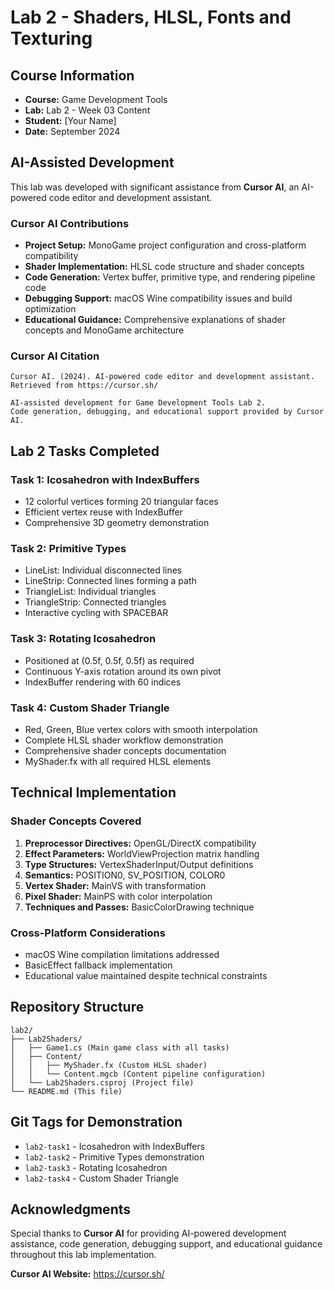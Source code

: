 # Lab 2 - Shaders, HLSL, Fonts and Texturing

## Course Information

- **Course:** Game Development Tools
- **Lab:** Lab 2 - Week 03 Content
- **Student:** [Your Name]
- **Date:** September 2024

## AI-Assisted Development

This lab was developed with significant assistance from **Cursor AI**, an AI-powered code editor and development assistant.

### Cursor AI Contributions

- **Project Setup:** MonoGame project configuration and cross-platform compatibility
- **Shader Implementation:** HLSL code structure and shader concepts
- **Code Generation:** Vertex buffer, primitive type, and rendering pipeline code
- **Debugging Support:** macOS Wine compatibility issues and build optimization
- **Educational Guidance:** Comprehensive explanations of shader concepts and MonoGame architecture

### Cursor AI Citation

```
Cursor AI. (2024). AI-powered code editor and development assistant.
Retrieved from https://cursor.sh/

AI-assisted development for Game Development Tools Lab 2.
Code generation, debugging, and educational support provided by Cursor AI.
```

## Lab 2 Tasks Completed

### Task 1: Icosahedron with IndexBuffers

- 12 colorful vertices forming 20 triangular faces
- Efficient vertex reuse with IndexBuffer
- Comprehensive 3D geometry demonstration

### Task 2: Primitive Types

- LineList: Individual disconnected lines
- LineStrip: Connected lines forming a path
- TriangleList: Individual triangles
- TriangleStrip: Connected triangles
- Interactive cycling with SPACEBAR

### Task 3: Rotating Icosahedron

- Positioned at (0.5f, 0.5f, 0.5f) as required
- Continuous Y-axis rotation around its own pivot
- IndexBuffer rendering with 60 indices

### Task 4: Custom Shader Triangle

- Red, Green, Blue vertex colors with smooth interpolation
- Complete HLSL shader workflow demonstration
- Comprehensive shader concepts documentation
- MyShader.fx with all required HLSL elements

## Technical Implementation

### Shader Concepts Covered

1. **Preprocessor Directives:** OpenGL/DirectX compatibility
2. **Effect Parameters:** WorldViewProjection matrix handling
3. **Type Structures:** VertexShaderInput/Output definitions
4. **Semantics:** POSITION0, SV_POSITION, COLOR0
5. **Vertex Shader:** MainVS with transformation
6. **Pixel Shader:** MainPS with color interpolation
7. **Techniques and Passes:** BasicColorDrawing technique

### Cross-Platform Considerations

- macOS Wine compilation limitations addressed
- BasicEffect fallback implementation
- Educational value maintained despite technical constraints

## Repository Structure

```
lab2/
├── Lab2Shaders/
│   ├── Game1.cs (Main game class with all tasks)
│   ├── Content/
│   │   ├── MyShader.fx (Custom HLSL shader)
│   │   └── Content.mgcb (Content pipeline configuration)
│   └── Lab2Shaders.csproj (Project file)
└── README.md (This file)
```

## Git Tags for Demonstration

- `lab2-task1` - Icosahedron with IndexBuffers
- `lab2-task2` - Primitive Types demonstration
- `lab2-task3` - Rotating Icosahedron
- `lab2-task4` - Custom Shader Triangle

## Acknowledgments

Special thanks to **Cursor AI** for providing AI-powered development assistance, code generation, debugging support, and educational guidance throughout this lab implementation.

**Cursor AI Website:** https://cursor.sh/
